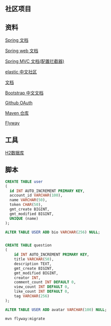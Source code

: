 ## 社区项目

## 资料
[Spring 文档](https://spring.io/guides)

[Spring web 文档](https://spring.io/guides/gs/serving-web-content/)

[Spring MVC 文档(配置拦截器)](https://docs.spring.io/spring/docs/5.0.3.RELEASE/spring-framework-reference/web.html#spring-web)

[elastic 中文社区](https://elasticsearch.cn/)

[文档](https://developer.github.com/apps/building-oauth-apps/creating-an-oauth-app/)

[Bootstrap 中文文档](https://v3.bootcss.com/)

[Github OAuth](https://developer.github.com/apps/building-oauth-apps/creating-an-oauth-app/)

[Maven 仓库](https://mvnrepository.com/)

[Flyway](https://flywaydb.org/)
## 工具
[H2数据库](http://www.h2database.com/html/main.html)

## 脚本

```sql
CREATE TABLE user
(
  id INT AUTO_INCREMENT PRIMARY KEY,
  account_id VARCHAR(100),
  name VARCHAR(50),
  token CHAR(50),
  gmt_create BIGINT,
  gmt_modified BIGINT,
  UNIQUE (name)
);

ALTER TABLE USER ADD bio VARCHAR(256) NULL;


CREATE TABLE question
(
    id INT AUTO_INCREMENT PRIMARY KEY,
    title VARCHAR(50),
    description TEXT,
    gmt_create BIGINT,
    gmt_modified BIGINT,
    creator INT,
    comment_count INT DEFAULT 0,
    view_count INT DEFAULT 0,
    like_count INT DEFAULT 0,
    tag VARCHAR(256)
);

ALTER TABLE USER ADD avatar VARCHAR(100) NULL;


```
```bash
mvn flyway:migrate 
```
